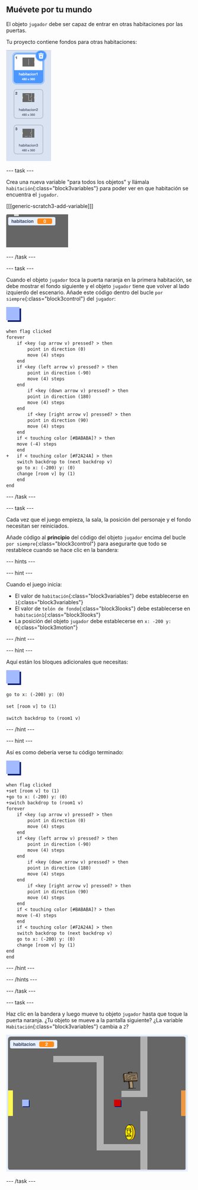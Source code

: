 ## Muévete por tu mundo

El objeto `jugador` debe ser capaz de entrar en otras habitaciones por las puertas.

Tu proyecto contiene fondos para otras habitaciones:

![captura de pantalla](images/world-backdrops.png)

\--- task \---

Crea una nueva variable "para todos los objetos" y llámala `habitación`{:class="block3variables"} para poder ver en que habitación se encuentra el `jugador`.

[[[generic-scratch3-add-variable]]]

![captura de pantalla](images/world-room.png)

\--- /task \---

\--- task \---

Cuando el objeto `jugador` toca la puerta naranja en la primera habitación, se debe mostrar el fondo siguiente y el objeto `jugador` tiene que volver al lado izquierdo del escenario. Añade este código dentro del bucle `por siempre`{:class="block3control"} del `jugador`:

![jugador](images/player.png)

```blocks3
when flag clicked
forever
    if <key (up arrow v) pressed? > then
        point in direction (0)
        move (4) steps
    end
    if <key (left arrow v) pressed? > then
        point in direction (-90)
        move (4) steps
    end
        if <key (down arrow v) pressed? > then
        point in direction (180)
        move (4) steps
    end
        if <key [right arrow v] pressed? > then
        point in direction (90)
        move (4) steps
    end
    if < touching color [#BABABA]? > then
    move (-4) steps
    end
+   if < touching color [#F2A24A] > then
    switch backdrop to (next backdrop v)
    go to x: (-200) y: (0)
    change [room v] by (1)
    end
end
```

\--- /task \---

\--- task \---

Cada vez que el juego empieza, la sala, la posición del personaje y el fondo necesitan ser reiniciados.

Añade código al **principio** del código del objeto `jugador` encima del bucle `por siempre`{:class="block3control"} para asegurarte que todo se restablece cuando se hace clic en la bandera:

\--- hints \---

\--- hint \---

Cuando el juego inicia:

+ El valor de `habitación`{:class="block3variables"} debe establecerse en `1`{:class="block3variables"}
+ El valor de `telón de fondo`{:class="block3looks"} debe establecerse en `habitación1`{:class="block3looks"}
+ La posición del objeto `jugador` debe establecerse en `x: -200 y: 0`{:class="block3motion"}

\--- /hint \---

\--- hint \---

Aquí están los bloques adicionales que necesitas:

![jugador](images/player.png)

```blocks3
go to x: (-200) y: (0)

set [room v] to (1)

switch backdrop to (room1 v)
```

\--- /hint \---

\--- hint \---

Así es como debería verse tu código terminado:

![jugador](images/player.png)

```blocks3
when flag clicked
+set [room v] to (1)
+go to x: (-200) y: (0)
+switch backdrop to (room1 v)
forever
    if <key (up arrow v) pressed? > then
        point in direction (0)
        move (4) steps
    end
    if <key (left arrow v) pressed? > then
        point in direction (-90)
        move (4) steps
    end
        if <key (down arrow v) pressed? > then
        point in direction (180)
        move (4) steps
    end
        if <key [right arrow v] pressed? > then
        point in direction (90)
        move (4) steps
    end
    if < touching color [#BABABA]? > then
    move (-4) steps
    end
    if < touching color [#F2A24A] > then
    switch backdrop to (next backdrop v)
    go to x: (-200) y: (0)
    change [room v] by (1)
end
end
```

\--- /hint \---

\--- /hints \---

\--- /task \---

\--- task \---

Haz clic en la bandera y luego mueve tu objeto `jugador` hasta que toque la puerta naranja. ¿Tu objeto se mueve a la pantalla siguiente? ¿La variable `Habitación`{:class="block3variables"} cambia a `2`?

![captura de pantalla](images/world-room-test.png)

\--- /task \---